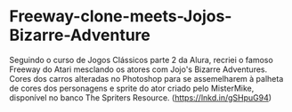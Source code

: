# Freeway-clone-meets-Jojos-Bizarre-Adventure
Seguindo o curso de Jogos Clássicos parte 2 da Alura, recriei o famoso Freeway do Atari mesclando os atores com Jojo's Bizarre Adventures.  Cores dos carros alteradas no Photoshop para se assemelharem à palheta de cores dos personagens e sprite do ator criado pelo MisterMike, disponível no banco The Spriters Resource. (https://lnkd.in/gSHpuG94) 
